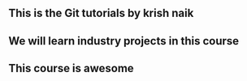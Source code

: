 ## This is the Git tutorials by krish naik
## We will learn industry projects in this course
## This course is awesome